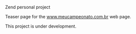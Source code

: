 Zend personal project

Teaser page for the www.meucampeonato.com.br web page.

This project is under development.
